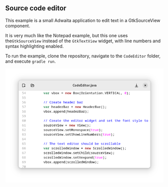 ## Source code editor

This example is a small Adwaita application to edit text in a GtkSourceView component.

It is very much like the Notepad example, but this one uses the`GtkSourceView` instead of the `GtkTextView` widget, with line numbers and syntax highlighting enabled.

To run the example, clone the repository, navigate to the `CodeEditor` folder, and execute `gradle run`.

![Code Editor screenshot](codeeditor.png)
